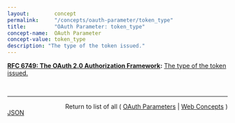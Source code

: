```yaml
---
layout:        concept
permalink:     "/concepts/oauth-parameter/token_type"
title:         "OAuth Parameter: token_type"
concept-name:  OAuth Parameter
concept-value: token_type
description: "The type of the token issued."
---
```


**[RFC 6749: The OAuth 2.0 Authorization Framework](/specs/IETF/RFC/6749 "The OAuth 2.0 authorization framework enables a third-party application to obtain limited access to an HTTP service, either on behalf of a resource owner by orchestrating an approval interaction between the resource owner and the HTTP service, or by allowing the third-party application to obtain access on its own behalf. This specification replaces and obsoletes the OAuth 1.0 protocol described in RFC 5849."):** [The type of the token issued.](http://tools.ietf.org/html/rfc6749#section-4.2.2 "Read documentation for OAuth Parameter &#34;token_type&#34;")

<br/>
<hr/>

<p style="float : left"><a href="./token_type.json" title="JSON representing this particular Web Concept value">JSON</a></p>
<p style="text-align: right">Return to list of all ( <a href="../oauth-parameter/">OAuth Parameters</a> | <a href="../">Web Concepts</a> )</p>
